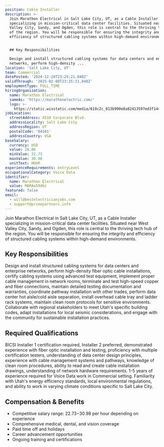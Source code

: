 ```yaml
---
position: Cable Installer
description: >-
  Join Marathon Electrical in Salt Lake City, UT, as a Cable Installer
  specializing in mission-critical data center facilities. Situated near West
  Valley City, Sandy, and Ogden, this role is central to the thriving tech hub
  of the region. You will be responsible for ensuring the integrity and
  efficiency of structured cabling systems within high-demand environments.


  ## Key Responsibilities

  Design and install structured cabling systems for data centers and enterprise
  networks, perform high-density ...
location: 'Salt Lake City, UT'
team: Commercial
datePosted: '2024-12-28T23:25:21.840Z'
validThrough: '2025-02-08T23:25:21.840Z'
employmentType: FULL_TIME
hiringOrganization:
  name: Marathon Electrical
  sameAs: 'https://marathonelectric.com/'
  logo: >-
    https://static.wixstatic.com/media/619c2c_813b990e8a82413597ed3f144ac0cb67~mv2.png/v1/crop/x_0,y_93,w_2420,h_815/fill/w_820,h_276,al_c,q_85,usm_0.33_1.00_0.00,enc_avif,quality_auto/Marathon_Horizontal_Reversed_RGB.png
jobLocation:
  streetAddress: 4510 Corporate Blvd.
  addressLocality: Salt Lake City
  addressRegion: UT
  postalCode: '84101'
  addressCountry: USA
baseSalary:
  currency: USD
  value: 26.86
  minValue: 22.73
  maxValue: 30.98
  unitText: HOUR
experienceRequirements: entryLevel
occupationalCategory: Voice Data
identifier:
  name: Marathon Electrical
  value: MARAw59d6z
featured: false
email:
  - will@bestelectricianjobs.com
  - support@primepartners.info
---
```




Join Marathon Electrical in Salt Lake City, UT, as a Cable Installer specializing in mission-critical data center facilities. Situated near West Valley City, Sandy, and Ogden, this role is central to the thriving tech hub of the region. You will be responsible for ensuring the integrity and efficiency of structured cabling systems within high-demand environments.

## Key Responsibilities
Design and install structured cabling systems for data centers and enterprise networks, perform high-density fiber optic cable installations, certify cabling systems using advanced test equipment, implement proper cable management in network rooms, terminate and test high-speed copper and fiber connections, maintain detailed testing documentation and warranties, coordinate pathway installation with other trades, perform data center hot aisle/cold aisle separation, install overhead cable tray and ladder rack systems, maintain clean room protocols for sensitive environments. Collaborate with regional stakeholders to meet Utah's specific building codes, adapt installations for local seismic considerations, and engage with the community for sustainable installation practices.

## Required Qualifications
BICSI Installer 1 certification required, Installer 2 preferred, demonstrated experience with fiber optic installation and testing, proficiency with multiple certification testers, understanding of data center design principles, experience with cable management systems and pathways, knowledge of clean room procedures, ability to read and create cable installation drawings, understanding of network hardware requirements. 1-5 years of experience required for Voice Data work in Commercial setting. Familiarity with Utah's energy efficiency standards, local environmental regulations, and ability to work in varying climate conditions specific to Salt Lake City.

## Compensation & Benefits
- Competitive salary range: $22.73-$30.98 per hour depending on experience
- Comprehensive medical, dental, and vision coverage
- Paid time off and holidays
- Career advancement opportunities
- Ongoing training and certifications
